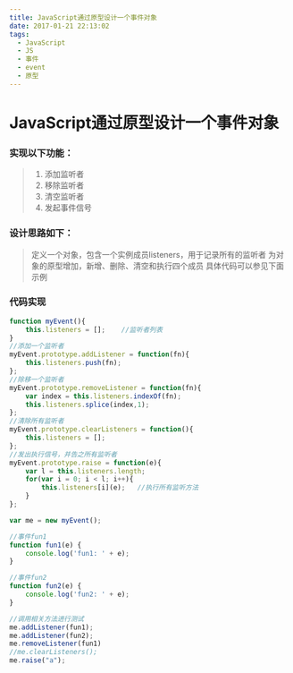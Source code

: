 ```yaml
---
title: JavaScript通过原型设计一个事件对象
date: 2017-01-21 22:13:02
tags:
  - JavaScript
  - JS
  - 事件
  - event
  - 原型
---
```

# JavaScript通过原型设计一个事件对象
### 实现以下功能：
> 1. 添加监听者
> 2. 移除监听者
> 3. 清空监听者
> 4. 发起事件信号

### 设计思路如下：

>   定义一个对象，包含一个实例成员listeners，用于记录所有的监听者
> 为对象的原型增加，新增、删除、清空和执行四个成员
> 具体代码可以参见下面示例

### 代码实现

```javascript
function myEvent(){
	this.listeners = [];	//监听者列表
}
//添加一个监听者
myEvent.prototype.addListener = function(fn){
	this.listeners.push(fn);
};
//除移一个监听者
myEvent.prototype.removeListener = function(fn){
	var index = this.listeners.indexOf(fn);
    this.listeners.splice(index,1);
};
//清除所有监听者
myEvent.prototype.clearListeners = function(){
	this.listeners = [];
};
//发出执行信号，并告之所有监听者
myEvent.prototype.raise = function(e){
	var l = this.listeners.length;
    for(var i = 0; i < l; i++){
    	this.listeners[i](e);	//执行所有监听方法
    }
};

var me = new myEvent();

//事件fun1
function fun1(e) {
	console.log('fun1: ' + e);
}

//事件fun2
function fun2(e) {
	console.log('fun2: ' + e);
}

//调用相关方法进行测试
me.addListener(fun1);
me.addListener(fun2);
me.removeListener(fun1)
//me.clearListeners();
me.raise("a");
```
